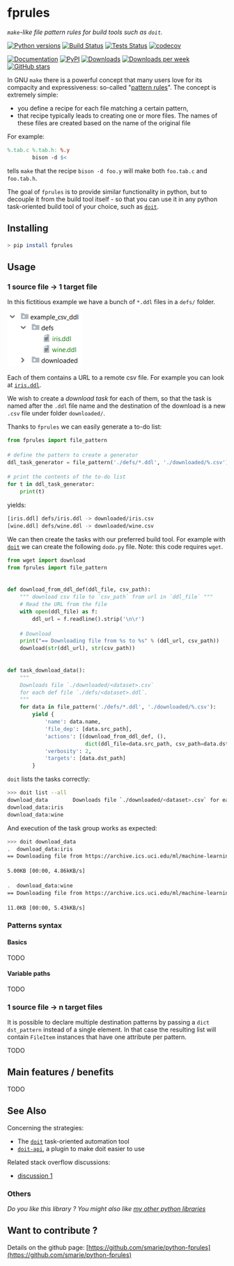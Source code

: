 # fprules

*`make`-like file pattern rules for build tools such as `doit`.*

[![Python versions](https://img.shields.io/pypi/pyversions/fprules.svg)](https://pypi.python.org/pypi/fprules/) [![Build Status](https://travis-ci.org/smarie/python-fprules.svg?branch=master)](https://travis-ci.org/smarie/python-fprules) [![Tests Status](https://smarie.github.io/python-fprules/junit/junit-badge.svg?dummy=8484744)](https://smarie.github.io/python-fprules/junit/report.html) [![codecov](https://codecov.io/gh/smarie/python-fprules/branch/master/graph/badge.svg)](https://codecov.io/gh/smarie/python-fprules)

[![Documentation](https://img.shields.io/badge/doc-latest-blue.svg)](https://smarie.github.io/python-fprules/) [![PyPI](https://img.shields.io/pypi/v/fprules.svg)](https://pypi.python.org/pypi/fprules/) [![Downloads](https://pepy.tech/badge/fprules)](https://pepy.tech/project/fprules) [![Downloads per week](https://pepy.tech/badge/fprules/week)](https://pepy.tech/project/fprules) [![GitHub stars](https://img.shields.io/github/stars/smarie/python-fprules.svg)](https://github.com/smarie/python-fprules/stargazers)

In GNU `make` there is a powerful concept that many users love for its compacity and expressiveness: so-called "[pattern rules](https://www.gnu.org/software/make/manual/html_node/Pattern-Examples.html#Pattern-Examples)". The concept is extremely simple: 

 - you define a recipe for each file matching a certain pattern, 
 - that recipe typically leads to creating one or more files. The names of these files are created based on the name of the original file 

For example:

```makefile
%.tab.c %.tab.h: %.y
        bison -d $<
```

tells `make` that the recipe `bison -d foo.y` will make both `foo.tab.c` and `foo.tab.h`.

The goal of `fprules` is to provide similar functionality in python, but to decouple it from the build tool itself - so that you can use it in any python task-oriented build tool of your choice, such as [`doit`](https://pydoit.org/).

## Installing

```bash
> pip install fprules
```

## Usage

### 1 source file -> 1 target file

In this fictitious example we have a bunch of `*.ddl` files in a `defs/` folder. 

![doc_example_csv_ddl](./imgs/doc_example_csv_ddl.png)

Each of them contains a URL to a remote csv file. For example you can look at [`iris.ddl`](https://raw.githubusercontent.com/smarie/python-fprules/master/fprules/tests/resources/example_csv_ddl/defs/iris.ddl).

We wish to create a *download task* for each of them, so that the task is named after the `.ddl` file name and the destination of the download is a new `.csv` file under folder `downloaded/`. 

Thanks to `fprules` we can easily generate a to-do list:

```python
from fprules import file_pattern

# define the pattern to create a generator
ddl_task_generator = file_pattern('./defs/*.ddl', './downloaded/%.csv')

# print the contents of the to-do list
for t in ddl_task_generator:
    print(t)
```

yields:

```bash
[iris.ddl] defs/iris.ddl -> downloaded/iris.csv
[wine.ddl] defs/wine.ddl -> downloaded/wine.csv
```

We can then create the tasks with our preferred build tool. For example with [`doit`](https://pydoit.org/) we can create the following `dodo.py` file. Note: this code requires `wget`.

```python
from wget import download
from fprules import file_pattern 


def download_from_ddl_def(ddl_file, csv_path):
    """ download csv file to `csv_path` from url in `ddl_file` """
    # Read the URL from the file
    with open(ddl_file) as f:
        ddl_url = f.readline().strip('\n\r')

    # Download
    print("== Downloading file from %s to %s" % (ddl_url, csv_path))
    download(str(ddl_url), str(csv_path))


def task_download_data():
    """
    Downloads file `./downloaded/<dataset>.csv`
    for each def file `./defs/<dataset>.ddl`.
    """
    for data in file_pattern('./defs/*.ddl', './downloaded/%.csv'):
        yield {
            'name': data.name,
            'file_dep': [data.src_path],
            'actions': [(download_from_ddl_def, (),
                         dict(ddl_file=data.src_path, csv_path=data.dst_path))],
            'verbosity': 2,
            'targets': [data.dst_path]
        }
```

`doit` lists the tasks correctly:

```bash
>>> doit list --all
download_data        Downloads file `./downloaded/<dataset>.csv` for each def file `./defs/<dataset>.ddl`.
download_data:iris   
download_data:wine
```

And execution of the task group works as expected:

```bash
>>> doit download_data
.  download_data:iris
== Downloading file from https://archive.ics.uci.edu/ml/machine-learning-databases/iris/iris.data to downloaded\iris.csv

5.00KB [00:00, 4.86kKB/s]                  

.  download_data:wine
== Downloading file from https://archive.ics.uci.edu/ml/machine-learning-databases/wine/wine.data to downloaded\wine.csv

11.0KB [00:00, 5.43kKB/s]
```

### Patterns syntax

#### Basics

TODO

#### Variable paths

TODO

### 1 source file -> n target files

It is possible to declare multiple destination patterns by passing a `dict` `dst_pattern` instead of a single element. In that case the resulting list will contain `FileItem` instances that have one attribute per pattern.
    
TODO

## Main features / benefits

TODO

## See Also

Concerning the strategies:

 - The [`doit`](https://pydoit.org/) task-oriented automation tool
 - [`doit-api`](https://smarie.github.io/python-doit-api/), a plugin to make doit easier to use

Related stack overflow discussions:

 - [discussion 1](https://stackoverflow.com/a/57313760/7262247)
 

### Others

*Do you like this library ? You might also like [my other python libraries](https://github.com/smarie/OVERVIEW#python)* 

## Want to contribute ?

Details on the github page: [https://github.com/smarie/python-fprules](https://github.com/smarie/python-fprules)
